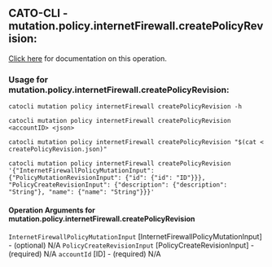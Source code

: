
## CATO-CLI - mutation.policy.internetFirewall.createPolicyRevision:
[Click here](https://api.catonetworks.com/documentation/#mutation-createPolicyRevision) for documentation on this operation.

### Usage for mutation.policy.internetFirewall.createPolicyRevision:

`catocli mutation policy internetFirewall createPolicyRevision -h`

`catocli mutation policy internetFirewall createPolicyRevision <accountID> <json>`

`catocli mutation policy internetFirewall createPolicyRevision "$(cat < createPolicyRevision.json)"`

`catocli mutation policy internetFirewall createPolicyRevision '{"InternetFirewallPolicyMutationInput": {"PolicyMutationRevisionInput": {"id": {"id": "ID"}}}, "PolicyCreateRevisionInput": {"description": {"description": "String"}, "name": {"name": "String"}}}'`

#### Operation Arguments for mutation.policy.internetFirewall.createPolicyRevision ####
`InternetFirewallPolicyMutationInput` [InternetFirewallPolicyMutationInput] - (optional) N/A 
`PolicyCreateRevisionInput` [PolicyCreateRevisionInput] - (required) N/A 
`accountId` [ID] - (required) N/A 
